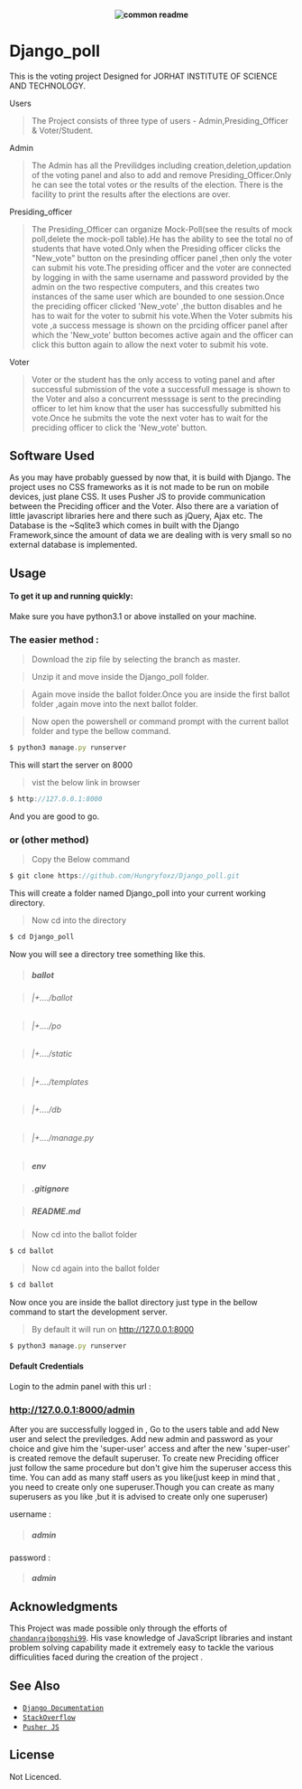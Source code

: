 <h4 align="center" color="green">
  <img alt="common readme" src="/ballot/ballot/static/django.png">
</h4>

# Django_poll

This is the voting project Designed for JORHAT INSTITUTE OF SCIENCE AND TECHNOLOGY.


Users


>The Project consists of three type of users - Admin,Presiding_Officer & Voter/Student.


Admin 


>The Admin has all the Previlidges including creation,deletion,updation of the voting panel and also to add and remove Presiding_Officer.Only he can see the total votes or the results of the election. There is the facility to print the results after the elections are over.


Presiding_officer


>The Presiding_Officer can organize Mock-Poll(see the results of mock poll,delete the mock-poll table).He has the ability to see the total no of students that have voted.Only when the Presiding officer clicks the "New_vote" button on the presinding officer panel ,then only the voter can submit his vote.The presiding officer and the voter are connected by logging in with the same username and password provided by the admin on the two respective computers, and this creates two instances of the same user which are bounded to one session.Once the preciding officer clicked 'New_vote' ,the button disables and he has to wait for the voter to submit his vote.When the Voter submits his vote ,a success message is shown on the prciding officer panel after which the 'New_vote' button becomes active again and the officer can click this button again to allow the next voter to submit his vote. 


Voter

>Voter or the student has the only access to voting panel and after successful submission of the vote a successfull message is shown to the Voter and also a concurrent messsage is sent to the precinding officer to let him know that the user has successfully submitted his vote.Once he submits the vote the next voter has to wait for the preciding officer to click the 'New_vote' button.

## Software Used


As you may have probably guessed by now that, it is build with Django. The project uses no CSS frameworks as it is not made to be run on mobile devices, just plane CSS. It uses Pusher JS to provide communication between the Preciding officer and the Voter. Also there are a variation of little javascript libraries here and there such as jQuery, Ajax etc. The Database is the ~Sqlite3 which comes in built with the Django Framework,since the amount of data we are dealing with is very small so no external database is implemented.  



## Usage

#### To get it up and running quickly:
Make sure you have python3.1 or above installed on your machine.


### The easier method :




> Download the zip file by selecting the branch as master.


> Unzip it and move inside the Django_poll folder.


> Again move inside the ballot folder.Once you are inside the first ballot folder ,again move into the next ballot folder.


> Now open the powershell or command prompt with the current ballot folder and type the bellow command.


```javascript
$ python3 manage.py runserver
```
This will start the server on 8000
> vist the below link in browser 
```javascript 
$ http://127.0.0.1:8000
 ```

And you are good to go.




### or (other method)
> Copy the Below command
```javascript
$ git clone https://github.com/Hungryfoxz/Django_poll.git
```
This will create a folder named Django_poll into your current working directory.
> Now cd into the directory 
```javascript
$ cd Django_poll
```
Now you will see a directory tree something like this.
>##### ballot


>######    |+..../ballot


>######    |+..../po


>######    |+..../static


>######    |+..../templates


>######    |+..../db


>######    |+..../manage.py


>##### env


>##### .gitignore


>##### README.md



> Now cd into the ballot folder 

```javascript
$ cd ballot
```
> Now cd again into the ballot folder 

```javascript
$ cd ballot
```

Now once you are inside the ballot directory just type in the bellow command to start the development server.
> By default it will run on http://127.0.0.1:8000
```javascript
$ python3 manage.py runserver
```


#### Default Credentials

Login to the admin panel with this url : 
### http://127.0.0.1:8000/admin
After you are successfully logged in , Go to the users table and add New user and select the previledges. Add new admin and password as your choice and give him the 'super-user' access and after the new 'super-user' is created remove the default superuser.
 To create new Preciding officer just follow the same procedure but don't give him the superuser access this time. You can add as many staff users as you like(just keep in mind that , you need to create only one superuser.Though you can create as many superusers as you like ,but it is advised to create only one superuser)


username :
> ##### admin


password :
> ##### admin


## Acknowledgments

This Project was made possible only through the efforts of [`chandanrajbongshi99`](https://github.com/chandanrajbongshi99). His vase knowledge of JavaScript libraries and instant problem solving capability made it extremely easy to tackle the various difficulities faced during the creation of the project . 

## See Also

- [`Django Documentation`](https://github.com/noffle/common-readme)
- [`StackOverflow`](https://stackoverflow.com)
- [`Pusher JS`](https://pusher.com/docs/channels/getting_started/javascript)

## License

Not Licenced.<h4 align="center">
 
